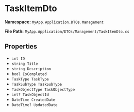 # TaskItemDto

**Namespace:** `MyApp.Application.DTOs.Management`

**File Path:** `MyApp.Application/DTOs/Management/TaskItemDto.cs`

## Properties

- `int ID`
- `string Title`
- `string Description`
- `bool IsCompleted`
- `TaskType TaskType`
- `TaskSubType TaskSubType`
- `TaskObjectType TaskObjectType`
- `int? TaskObjectId`
- `DateTime CreatedDate`
- `DateTime? UpdatedDate`

